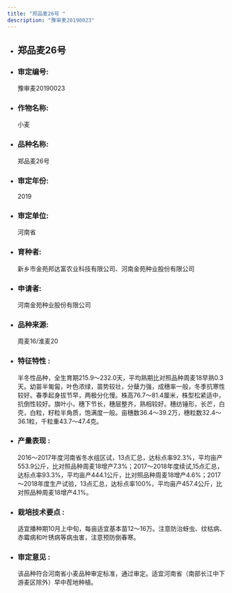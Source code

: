```yaml
---
title: "郑品麦26号 "
description: "豫审麦20190023"
---
```

* ## 郑品麦26号 
* ###  审定编号:  
   豫审麦20190023

*  ### 作物名称:  
   小麦

*   ###  品种名称: 
    郑品麦26号 

*   ### 审定年份: 
    2019

*   ### 审定单位:  
    河南省

*   ### 育种者:  
    新乡市金苑邦达富农业科技有限公司、河南金苑种业股份有限公司

*   ### 申请者:  
    河南金苑种业股份有限公司 

*   ### 品种来源:  
    周麦16/淮麦20

*   ### 特征特性 : 
    半冬性品种，全生育期215.9～232.0天，平均熟期比对照品种周麦18早熟0.3天。幼苗半匍匐，叶色浓绿，苗势较壮，分蘖力强，成穗率一般，冬季抗寒性较好。春季起身拔节早，两极分化慢。株高76.7～81.4厘米，株型松紧适中，抗倒性较好。旗叶小，穗下节长，穗层整齐，熟相较好。穗纺锤形，长芒，白壳，白粒，籽粒半角质，饱满度一般。亩穗数36.4～39.2万，穗粒数32.4～36.1粒，千粒重43.7～47.4克。

*   ### 产量表现 : 
    2016～2017年度河南省冬水组区试，13点汇总，达标点率92.3%，平均亩产553.9公斤，比对照品种周麦18增产7.3%；2017～2018年度续试,15点汇总，达标点率93.3%，平均亩产444.1公斤，比对照品种周麦18增产4.6%；2017～2018年度生产试验，13点汇总，达标点率100%，平均亩产457.4公斤，比对照品种周麦18增产4.1%。

*   ### 栽培技术要点 : 
    适宜播种期10月上中旬，每亩适宜基本苗12～16万。注意防治蚜虫、纹枯病、赤霉病和叶锈病等病虫害，注意预防倒春寒。

*   ### 审定意见 : 
    该品种符合河南省小麦品种审定标准，通过审定。适宜河南省（南部长江中下游麦区除外）早中茬地种植。
